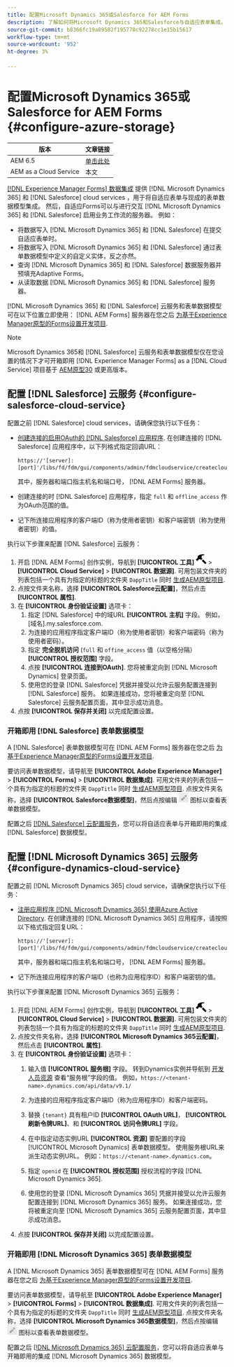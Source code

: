 ```yaml
---
title: 配置Microsoft Dynamics 365或Salesforce for AEM Forms
description: 了解如何将Microsoft Dynamics 365和Salesforce与自适应表单集成。
source-git-commit: b8366fc19a89582f195778c92278cc1e15b15617
workflow-type: tm+mt
source-wordcount: '952'
ht-degree: 3%

---
```


# 配置Microsoft Dynamics 365或Salesforce for AEM Forms {#configure-azure-storage}

| 版本 | 文章链接 |
| -------- | ---------------------------- |
| AEM 6.5 | [单击此处](https://experienceleague.adobe.com/docs/experience-manager-65/forms/form-data-model/oauth2-client-credentials-flow-for-server-to-server-integration.html) |
| AEM as a Cloud Service | 本文 |

[[!DNL Experience Manager Forms] 数据集成](data-integration.md) 提供 [!DNL Microsoft Dynamics 365] 和 [!DNL Salesforce] cloud services ，用于将自适应表单与现成的表单数据模型集成。 然后，自适应Forms可以与进行交互 [!DNL Microsoft Dynamics 365] 和 [!DNL Salesforce] 启用业务工作流的服务器。 例如：

* 将数据写入 [!DNL Microsoft Dynamics 365] 和 [!DNL Salesforce] 在提交自适应表单时。
* 将数据写入 [!DNL Microsoft Dynamics 365] 和 [!DNL Salesforce] 通过表单数据模型中定义的自定义实体，反之亦然。
* 查询 [!DNL Microsoft Dynamics 365] 和 [!DNL Salesforce] 数据服务器并预填充Adaptive Forms。
* 从读取数据 [!DNL Microsoft Dynamics 365] 和 [!DNL Salesforce] 服务器。

[!DNL Microsoft Dynamics 365] 和 [!DNL Salesforce] 云服务和表单数据模型可在以下位置立即使用： [!DNL AEM Forms] 服务器在您之后 [为基于Experience Manager原型的Forms设置开发项目](setup-local-development-environment.md##forms-cloud-service-local-development-environment).

>[!NOTE]
>
>Microsoft Dynamics 365和 [!DNL Salesforce] 云服务和表单数据模型仅在您设置的情况下才可开箱即用 [!DNL Experience Manager Forms] as a [!DNL Cloud Service] 项目基于 [AEM原型30](https://github.com/adobe/aem-project-archetype/releases/tag/aem-project-archetype-30) 或更高版本。

## 配置 [!DNL Salesforce] 云服务 {#configure-salesforce-cloud-service}

配置之前 [!DNL Salesforce] cloud services，请确保您执行以下任务：

* [创建连接的启用OAuth的 [!DNL Salesforce] 应用程序](https://help.salesforce.com/s/articleView?id=sf.connected_app_create_api_integration.htm&amp;type=5). 在创建连接的 [!DNL Salesforce] 应用程序中，以下列格式指定回调URL：

  ```
  https://'[server]:[port]'/libs/fd/fdm/gui/components/admin/fdmcloudservice/createcloudconfigwizard/cloudservices.html
  ```

  其中，服务器和端口指主机名和端口号， [!DNL AEM Forms] 服务器。

* 创建连接的时 [!DNL Salesforce] 应用程序，指定 `full` 和 `offline_access` 作为OAuth范围的值。

* 记下所连接应用程序的客户端ID（称为使用者密钥）和客户端密钥（称为使用者密钥）的值。

执行以下步骤来配置 [!DNL Salesforce] 云服务：

1. 开启 [!DNL AEM Forms] 创作实例，导航到 **[!UICONTROL 工具]** ![锤子](assets/hammer.png) > **[!UICONTROL Cloud Service]** > **[!UICONTROL 数据源]**. 可用包装文件夹的列表包括一个具有为指定的标题的文件夹 `DappTitle`  同时 [生成AEM原型项目](setup-local-development-environment.md##forms-cloud-service-local-development-environment).
1. 点按文件夹名称，选择 **[!UICONTROL Salesforce云配置]**，然后点击 **[!UICONTROL 属性]**.
1. 在 **[!UICONTROL 身份验证设置]** 选项卡：
   1. 指定 [!DNL Salesforce] 中的域URL **[!UICONTROL 主机]** 字段。 例如， [域名].my.salesforce.com.
   1. 为连接的应用程序指定客户端ID（称为使用者密钥）和客户端密码（称为使用者密码）。
   1. 指定 **完全脱机访问** (`full` 和 `offine_access` 值（以空格分隔） **[!UICONTROL 授权范围]** 字段。
   1. 点按 **[!UICONTROL 连接到OAuth]**. 您将被重定向到 [!DNL Microsoft Dynamics] 登录页面。
   1. 使用您的登录 [!DNL Salesforce] 凭据并接受以允许云服务配置连接到 [!DNL Salesforce] 服务。 如果连接成功，您将被重定向至 [!DNL Salesforce] 云服务配置页面，其中显示成功消息。
1. 点按 **[!UICONTROL 保存并关闭]** 以完成配置设置。

### 开箱即用 [!DNL Salesforce] 表单数据模型

A [!DNL Salesforce] 表单数据模型可在 [!DNL AEM Forms] 服务器在您之后 [为基于Experience Manager原型的Forms设置开发项目](setup-local-development-environment.md##forms-cloud-service-local-development-environment).

要访问表单数据模型，请导航至 **[!UICONTROL Adobe Experience Manager]** > **[!UICONTROL Forms]** > **[!UICONTROL 数据集成]**. 可用文件夹的列表包括一个具有为指定的标题的文件夹 `DappTitle`  同时 [生成AEM原型项目](setup-local-development-environment.md##forms-cloud-service-local-development-environment). 点按文件夹名称，选择 **[!UICONTROL Salesforce数据模型]**，然后点按编辑 ![编辑](assets/edit.png) 图标以查看表单数据模型。

配置之后 [[!DNL Salesforce] 云配置服务](#configure-salesforce-cloud-service)，您可以将自适应表单与开箱即用的集成 [!DNL Salesforce] 数据模型。

## 配置 [!DNL Microsoft Dynamics 365] 云服务 {#configure-dynamics-cloud-service}

配置之前 [!DNL Microsoft Dynamics 365] cloud service，请确保您执行以下任务：

* [注册应用程序 [!DNL Microsoft Dynamics 365] 使用Azure Active Directory](https://docs.microsoft.com/en-us/powerapps/developer/data-platform/walkthrough-register-app-azure-active-directory). 在创建连接的 [!DNL Microsoft Dynamics 365] 应用程序，请按照以下格式指定回复URL：

  ```
  https://'[server]:[port]'/libs/fd/fdm/gui/components/admin/fdmcloudservice/createcloudconfigwizard/cloudservices.html
  ```

  其中，服务器和端口指主机名和端口号， [!DNL AEM Forms] 服务器。

* 记下所连接应用程序的客户端ID（也称为应用程序ID）和客户端密钥的值。

执行以下步骤来配置 [!DNL Microsoft Dynamics 365] 云服务：

1. 开启 [!DNL AEM Forms] 创作实例，导航到 **[!UICONTROL 工具]** ![锤子](assets/hammer.png) > **[!UICONTROL Cloud Service]** > **[!UICONTROL 数据源]**. 可用包装文件夹的列表包括一个具有为指定的标题的文件夹 `DappTitle`  同时 [生成AEM原型项目](setup-local-development-environment.md##forms-cloud-service-local-development-environment).
1. 点按文件夹名称，选择 **[!UICONTROL Microsoft Dynamics 365云配置]**，然后点击 **[!UICONTROL 属性]**.
1. 在 **[!UICONTROL 身份验证设置]** 选项卡：
   1. 输入值 **[!UICONTROL 服务根]** 字段。 转到Dynamics实例并导航到 [开发人员资源](https://docs.microsoft.com/en-us/powerapps/developer/data-platform/view-download-developer-resources) 查看“服务根”字段的值。 例如，`https://<tenant-name>.dynamics.com/api/data/v9.1/`
   1. 为连接的应用程序指定客户端ID（称为应用程序ID）和客户端密码。
   1. 替换 `{tenant}` 具有租户ID **[!UICONTROL OAuth URL]**， **[!UICONTROL 刷新令牌URL]**、和 **[!UICONTROL 访问令牌URL]** 字段。
   1. 在中指定动态实例URL **[!UICONTROL 资源]** 要配置的字段 [!UICONTROL Microsoft Dynamics] 表单数据模型。 使用服务根URL来派生动态实例URL。 例如：`https://<tenant-name>.dynamics.com`。

   1. 指定 `openid` 在 **[!UICONTROL 授权范围]** 授权流程的字段 [!DNL Microsoft Dynamics 365].
   1. 使用您的登录 [!DNL Microsoft Dynamics 365] 凭据并接受以允许云服务配置连接到 [!DNL Microsoft Dynamics 365] 服务。 如果连接成功，您将被重定向至 [!DNL Microsoft Dynamics 365] 云服务配置页面，其中显示成功消息。
1. 点按 **[!UICONTROL 保存并关闭]** 以完成配置设置。

### 开箱即用 [!DNL Microsoft Dynamics 365] 表单数据模型

A [!DNL Microsoft Dynamics 365] 表单数据模型可在 [!DNL AEM Forms] 服务器在您之后 [为基于Experience Manager原型的Forms设置开发项目](setup-local-development-environment.md##forms-cloud-service-local-development-environment).

要访问表单数据模型，请导航至 **[!UICONTROL Adobe Experience Manager]** > **[!UICONTROL Forms]** > **[!UICONTROL 数据集成]**. 可用文件夹的列表包括一个具有为指定的标题的文件夹 `DappTitle`  同时 [生成AEM原型项目](setup-local-development-environment.md##forms-cloud-service-local-development-environment). 点按文件夹名称，选择 **[!UICONTROL Microsoft Dynamics 365数据模型]**，然后点按编辑 ![编辑](assets/edit.png) 图标以查看表单数据模型。

配置之后 [[!DNL Microsoft Dynamics 365] 云配置服务](#configure-dynamics-cloud-service)，您可以将自适应表单与开箱即用的集成 [!DNL Microsoft Dynamics 365] 数据模型。
